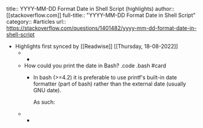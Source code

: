 title:: YYYY-MM-DD Format Date in Shell Script (highlights)
author:: [[stackoverflow.com]]
full-title:: "YYYY-MM-DD Format Date in Shell Script"
category:: #articles
url:: https://stackoverflow.com/questions/1401482/yyyy-mm-dd-format-date-in-shell-script

- Highlights first synced by [[Readwise]] [[Thursday, 18-08-2022]]
	- -
	- How could you print the date in Bash? .code .bash #card
		- In bash (>=4.2) it is preferable to use printf's built-in date formatter (part of bash) rather than the external date (usually GNU date).
		  
		  As such:
	- -